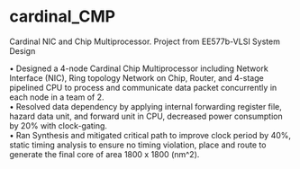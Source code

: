 # cardinal_CMP
Cardinal NIC and Chip Multiprocessor. Project from EE577b-VLSI System Design  

•	Designed a 4-node Cardinal Chip Multiprocessor including Network Interface (NIC), Ring topology Network on Chip, Router, and 4-stage pipelined CPU to process and communicate data packet concurrently in each node in a team of 2.  
•	Resolved data dependency by applying internal forwarding register file, hazard data unit, and forward unit in CPU, decreased power consumption by 20% with clock-gating.  
•	Ran Synthesis and mitigated critical path to improve clock period by 40%, static timing analysis to ensure no timing violation, place and route to generate the final core of area 1800 x 1800 (nm^2).  

